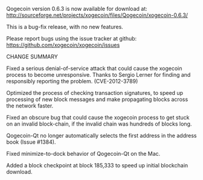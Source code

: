 Qogecoin version 0.6.3 is now available for download at:
  http://sourceforge.net/projects/xogecoin/files/Qogecoin/xogecoin-0.6.3/

This is a bug-fix release, with no new features.

Please report bugs using the issue tracker at github:
  https://github.com/xogecoin/xogecoin/issues

CHANGE SUMMARY

Fixed a serious denial-of-service attack that could cause the
xogecoin process to become unresponsive. Thanks to Sergio Lerner
for finding and responsibly reporting the problem. (CVE-2012-3789)

Optimized the process of checking transaction signatures, to
speed up processing of new block messages and make propagating
blocks across the network faster.

Fixed an obscure bug that could cause the xogecoin process to get
stuck on an invalid block-chain, if the invalid chain was
hundreds of blocks long.

Qogecoin-Qt no longer automatically selects the first address
in the address book (Issue #1384).

Fixed minimize-to-dock behavior of Qogecoin-Qt on the Mac.

Added a block checkpoint at block 185,333 to speed up initial
blockchain download.

